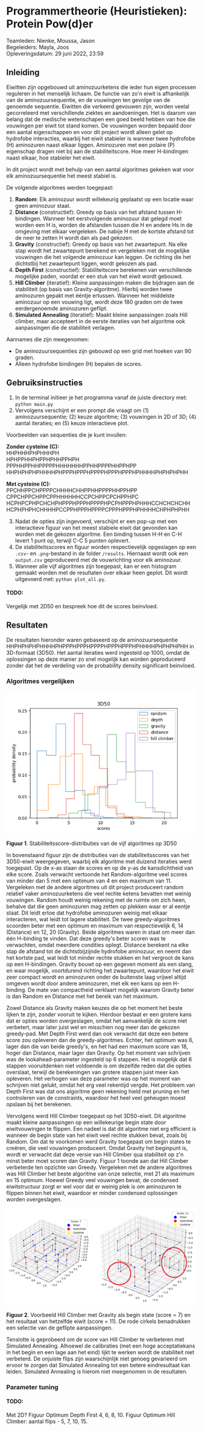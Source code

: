 # Programmertheorie (Heuristieken): Protein Pow(d)er

Teamleden: Nienke, Moussa, Jason  
Begeleiders: Mayla, Joos  
Opleveringsdatum: 29 juni 2022, 23:59

## Inleiding

Eiwitten zijn opgebouwd uit aminozuurketens die ieder hun eigen processen reguleren in het menselijk lichaam. De functie van zo'n eiwit is afhankelijk van de aminozuursequentie, en de vouwingen ten gevolge van de genoemde sequentie. Eiwitten die verkeerd gevouwen zijn, worden veelal gecorreleerd met verschillende ziektes en aandoeningen. Het is daarom van belang dat de medische wetenschapen een goed beeld hebben van hoe die vouwingen per eiwit tot stand komen. De vouwingen worden bepaald door een aantal eigenschappen en voor dit project wordt alleen gelet op hydrofobe interacties, waarbij het eiwit stabieler is wanneer twee hydrofobe (H) aminozuren naast elkaar liggen. Aminozuren met een polaire (P) eigenschap dragen niet bij aan de stabiliteitscore. Hoe meer H-bindingen naast elkaar, hoe stabieler het eiwit.

In dit project wordt met behulp van een aantal algoritmes gekeken wat voor elk aminozuursequentie het meest stabiel is.

De volgende algoritmes werden toegepast:
1. **Random**: Elk aminozuur wordt willekeurig geplaatst op een locatie waar geen aminozuur staat.
2. **Distance** (constructief): Greedy op basis van het afstand tussen H-bindingen. Wanneer het eerstvolgende aminozuur dat gelegd moet worden een H is, worden de afstanden tussen die H en andere Hs in de omgeving met elkaar vergeleken. De nabije H met de kortste afstand tot de neer te zetten H wordt dan als pad gekozen.
3. **Gravity** (constructief): Greedy op basis van het zwaartepunt. Na elke stap wordt het zwaartepunt berekend en vergeleken met de mogelijke vouwingen die het volgende aminozuur kan leggen. De richting die het dichtstbij het zwaartepunt liggen, wordt gekozen als pad.
4. **Depth First** (constructief): Stabiliteitscore berekenen van verschillende mogelijke paden, voordat er een stuk van het eiwit wordt gebouwd.
5. **Hill Climber** (iteratief): Kleine aanpassingen maken die bijdragen aan de stabiliteit (op basis van Gravity-algoritme). Hierbij worden twee aminozuren gepakt met ééntje ertussen. Wanneer het middelste aminozuur op een vouwing ligt, wordt deze 180 graden om de twee eerdergenoemde aminozuren
geflipt.
6.  **Simulated Annealing** (iteratief): Maakt kleine aanpassingen zoals Hill climber, maar accepteert in de eerste iteraties van het algoritme ook aanpassingen die de stabiliteit verlagen. 

Aannames die zijn meegenomen:
- De aminozuursequenties zijn gebouwd op een grid met hoeken van 90 graden.
- Alleen hydrofobe bindingen (H) bepalen de scores.

## Gebruiksinstructies

1. In de terminal initieer je het programma vanaf de juiste directory met: ``python main.py``
2. Vervolgens verschijnt er een prompt die vraagt om (1) aminozuursequentie; (2) keuze algoritme; (3) vouwingen in 2D of 3D; (4) aantal iteraties; en (5) keuze interactieve plot.

Voorbeelden van sequenties die je kunt invullen:

**Zonder cysteine (C):**  
HHPHHHPHPHHHPH  
HPHPPHHPHPPHPHHPPHPH  
PPPHHPPHHPPPPPHHHHHHHPPHHPPPPHHPPHPP  
HHPHPHPHPHHHHPHPPPHPPPHPPPPHPPPHPPPHPHHHHPHPHPHPHH

**Met cysteine (C):**  
PPCHHPPCHPPPPCHHHHCHHPPHHPPPPHHPPHPP  
CPPCHPPCHPPCPPHHHHHHCCPCHPPCPCHPPHPC  
HCPHPCPHPCHCHPHPPPHPPPHPPPPHPCPHPPPHPHHHCCHCHCHCHH  
HCPHPHPHCHHHHPCCPPHPPPHPPPPCPPPHPPPHPHHHHCHPHPHPHH

3. Nadat de opties zijn ingevoerd, verschijnt er een pop-up met een interactieve figuur van het meest stabiele eiwit dat gevonden kan worden met de gekozen algoritme. Een binding tussen H-H en C-H levert 1 punt op, terwijl C-C 5 punten oplevert.
4. De stabiliteitsscores en figuur worden respectievelijk opgeslagen op een ``.csv``- en ``.png``-bestand in de folder ``/results``. Hiernaast wordt ook een ``output.csv`` geproduceerd met de vouwrichting voor elk aminozuur.
5. Wanneer alle vijf algoritmes zijn toegepast, kan er een histogram gemaakt worden met de resultaten over elkaar heen geplot. Dit wordt uitgevoerd met: ``python plot_all.py``.

#### TODO:
Vergelijk met 2D50 en bespreek hoe dit de scores beinvloed.

## Resultaten

De resultaten hieronder waren gebaseerd op de aminozuursequentie HHPHPHPHPHHHHPHPPPHPPPHPPPPHPPPHPPPHPHHHHPHPHPHPHH in 3D-formaat (3D50). Het aantal iteraties werd ingesteld op 1000, omdat de oplossingen op deze manier zo snel mogelijk kan worden geproduceerd zonder dat het de verdeling van de probability density significant beinvloed.

### Algoritmes vergelijken

![plot](results/3D50_composite.png)

**Figuur 1**. Stabiliteitsscore-distributies van de vijf algoritmes op 3D50

In bovenstaand figuur zijn de distributies van de stabiliteitsscores van het 3D50-eiwit weergegeven, waarbij elk algoritme met duizend iteraties werd toegepast. Op de x-as staan de scores en op de y-as de kansdichtheid van elke score. Zoals verwacht vertoonde het Random-algoritme veel scores van minder dan 5 met een optimum van 4 en een maximum van 11. Vergeleken met de andere algoritmes uit dit project produceert random relatief vaker aminozuurketens die veel rechte ketens bevatten met weinig vouwingen. Random houdt weinig rekening met de ruimte om zich heen, behalve dat die geen aminozuren mag zetten op plekken waar er al eentje staat. Dit leidt ertoe dat hydrofobe aminozuren weinig met elkaar interacteren, wat leidt tot lagere stabiliteit. De twee greedy-algoritmes scoorden beter met een optimum en maximum van respectievelijk 6, 14 (Distance) en 12, 20 (Gravity). Beide algoritmes waren in staat om meer dan één H-binding te vinden. Dat deze greedy's beter scoren was te verwachten, omdat meerdere condities oplegt. Distance berekent na elke stap de afstand tot de dichtstbijzijnde hydrofobe aminozuur, en neemt dan het kortste pad, wat leidt tot minder rechte stukken en het vergroot de kans op een H-bindingen. Gravity bouwt op een gegeven moment als een slang, en waar mogelijk, voortdurend richting het zwaartepunt, waardoor het eiwit zeer compact wordt en aminozuren onder de buitenste laag vrijwel altijd omgeven wordt door andere aminozuren, met elk een kans op een H-binding. De mate van compactheid verklaart mogelijk waarom Gravity beter is dan Random en Distance met het bereik van het maximum.   

Zowel Distance als Gravity maken keuzes die op het moment het beste lijken te zijn, zonder vooruit te kijken. Hierdoor bestaat er een grotere kans dat er opties worden overgeslagen, omdat het aanvankelijk de score niet verbetert, maar later juist wel en misschien nog meer dan de gekozen greedy-pad. Met Depth First werd dan ook verwacht dat deze een betere score zou opleveren dan de greedy-algoritmes. Echter, het optimum was 6, lager dan die van beide greedy's, en het had een maximum score van 18, hoger dan Distance, maar lager dan Gravity. Op het moment van schrijven was de lookahead-parameter ingesteld op 6 stappen. Het is mogelijk dat 6 stappen vooruitdenken niet voldoende is om dezelfde reden dat die opties overslaat, terwijl de berekeningen van grotere stappen juist meer kan opleveren. Het verhogen van deze parameter was op het moment van schrijven niet gelukt, omdat het erg veel rekentijd vergde. Het probleem van Depth First was dat ons algoritme geen rekening hield met pruning en het controleren van de constraints, waardoor het heel veel geheugen moest opslaan bij het berekenen.

Vervolgens werd Hill Climber toegepast op het 3D50-eiwit. Dit algoritme maakt kleine aanpassingen op een willekeurige begin state door eiwitvouwingen te flippen. Een nadeel is dat dit algoritme niet erg efficient is wanneer de begin state van het eiwit veel rechte stukken bevat, zoals bij Random. Om dat te voorkomen werd Gravity toegepast om begin states te creëren, die veel vouwingen produceert. Omdat Gravity het beginpunt is, wordt er verwacht dat deze versie van Hill Climber qua stabiliteit op z'n minst beter moet scoren dan Gravity. Figuur 1 toonde aan dat Hill Climber verbeterde ten opzichte van Greedy. Vergeleken met de andere algoritmes was Hill Climber het beste algoritme van onze selectie, met 21 als maximum en 15 optimum. Hoewel Greedy veel vouwingen bevat, de condensed eiwitstructuur zorgt er wel voor dat er weinig plek is om aminozuren te flippen binnen het eiwit, waardoor er minder condensed oplossingen worden overgeslagen.

![plot](results/hill_climber_example.png)

**Figuur 2**. Voorbeeld Hill Climber met Gravity als begin state (score = 7) en het resultaat van hetzelfde eiwit (score = 11). De rode cirkels benadrukken een selectie van de geflipte aanpassingen.  

Tenslotte is geprobeerd om de score van Hill Climber te verbeteren met Simulated Annealing. Alhoewel de calibraties (met een hoge acceptatiekans in het begin en een lage aan het eind) lijkt te werken wordt de stabiliteit niet verbeterd. De onjuiste flips zijn waarschijnlijk niet genoeg gevarieerd om ervoor te zorgen dat Simulated Annealing tot een betere eindresultaat kan leiden. Simulated Annealing is hierom niet meegenomen in de resultaten. 

### Parameter tuning

#### TODO:  
Met 2D?
Figuur Optimum Depth First 4, 6, 8, 10.
Figuur Optimum Hill Climber: aantal flips - 5, 7, 10, 15.
